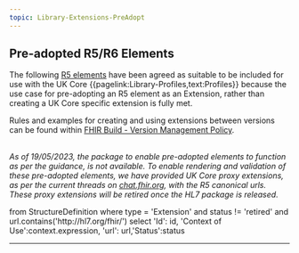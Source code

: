 ```yaml
---
topic: Library-Extensions-PreAdopt
---
```

## Pre-adopted R5/R6 Elements


The following <a href="https://hl7.org/fhir/versions.html#extensions" class="external">R5 elements</a> have been agreed as suitable to be included for use with the UK Core {{pagelink:Library-Profiles,text:Profiles}} because the use case for pre-adopting an R5 element as an Extension, rather than creating a UK Core specific extension is fully met.

<div class="NewAddedItem">Rules and examples for creating and using extensions between versions can be found within <a href="https://build.fhir.org/versions.html#extensions class="external">FHIR Build - Version Management Policy</a>.</div><br>


<i>As of 19/05/2023, the package to enable pre-adopted elements to function as per the guidance, is not available. To enable rendering and validation of these pre-adopted elements, we have provided UK Core proxy extensions, as per the current threads on <a href="https://chat.fhir.org/#narrow/stream/179166-implementers/topic/R5.20Extensions.20for.20R4.3F" class="external">chat.fhir.org</a>, with the R5 canonical urls. These proxy extensions will be retired once the HL7 package is released.</i>

<fql>
from StructureDefinition
where
    type = 'Extension' 
    and status != 'retired'
    and url.contains('http://hl7.org/fhir/')
select
    'Id': id, 'Context of Use':context.expression, 'url': url,'Status':status
</fql>


<script>
$(document).ready(function () {
    const queryString = window.location.search || "?version={{guide-version}}";
    
    // Detect if we are in a preview/unpublished guide by checking if .page.md is in the URL
    const isUnpublished = window.location.search.includes("version=current");

    const extensionBase = "https://simplifier.net/guide/uk-core-implementation-guide-stu3-sequence/home/profilesandextensions/extensionlibrary/";
    const profileBase = "https://simplifier.net/guide/UK-Core-Implementation-Guide-STU3-Sequence/Home/ProfilesandExtensions/UKCore-";

    const extSuffix = isUnpublished ? ".page.md" : ""; // only use .page.md in preview

    const $table = $("table.table-bordered");
    if ($table.length === 0) return;

    $table.find("tbody tr").each(function () {
        const $cells = $(this).find("td");
        if ($cells.length < 2) return;

        const $extensionCell = $cells.eq(0);
        const $profilesCell = $cells.eq(1);

        // --- Extension Column ---
        const extText = $extensionCell.text().trim();
        if (extText) {
            const extHref = `${extensionBase}${extText}${extSuffix}${queryString}`;
            $extensionCell.html(`<a href="${extHref}">${extText}</a>`);
        }

        // --- Profiles Column ---
        const profilesRaw = $profilesCell.text().trim().split(";");
        const profileLinks = profilesRaw.map(profile => {
            const clean = profile.trim();
            if (!clean) return "";

            if (clean === "Coding") return "Coding";

            const resource = clean.split(".")[0];
            const profileHref = `${profileBase}${resource}${queryString}`;
            return `<a href="${profileHref}">${clean}</a>`;
        }).filter(link => link);

        $profilesCell.html(profileLinks.join("<br>"));
    });
});
</script>



---